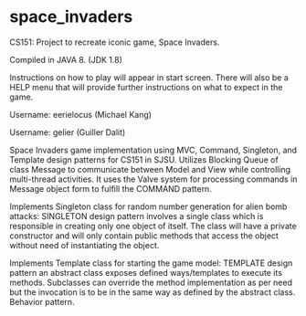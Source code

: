 # space_invaders
CS151: Project to recreate iconic game, Space Invaders.

Compiled in JAVA 8. (JDK 1.8)

Instructions on how to play will appear in start screen. There will also be a HELP menu that
will provide further instructions on what to expect in the game.

Username: eerielocus (Michael Kang)

Username: gelier (Guiller Dalit)

Space Invaders game implementation using MVC, Command, Singleton, and Template design patterns
for CS151 in SJSU. Utilizes Blocking Queue of class Message to communicate between Model and
View while controlling multi-thread activities. It uses the Valve system for processing 
commands in Message object form to fulfill the COMMAND pattern.
 
Implements Singleton class for random number generation for alien bomb attacks:
SINGLETON design pattern involves a single class which is responsible in creating only one 
object of itself. The class will have a private constructor and will only contain public 
methods that access the object without need of instantiating the object.
 
Implements Template class for starting the game model:
TEMPLATE design pattern an abstract class exposes defined ways/templates to execute its 
methods. Subclasses can override the method implementation as per need but the invocation 
is to be in the same way as defined by the abstract class. Behavior pattern.
